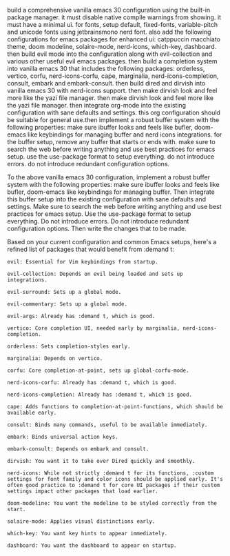 build a comprehensive vanilla emacs 30 configuration using the built-in package manager. it must disable native compile warnings from showing. it must have a minimal ui. for fonts, setup default, fixed-fonts, variable-pitch and unicode fonts using jetbrainsmono nerd font. also add the following configurations for emacs packages for enhanced ui: catppuccin macchiato theme, doom modeline, solaire-mode, nerd-icons, which-key, dashboard. then build evil mode into the configuration along with evil-collection and various other useful evil emacs packages. then build a completion system into vanilla emacs 30 that includes the following packages: orderless, vertico, corfu, nerd-icons-corfu, cape, marginalia, nerd-icons-completion, consult, embark and embark-consult. then build dired and dirvish into vanilla emacs 30 with nerd-icons support. then make dirvish look and feel more like the yazi file manager. then make dirvish look and feel more like the yazi file manager. then integrate org-mode into the existing configuration with sane defaults and settings. this org configuration should be suitable for general use.then implement a robust buffer system with the following properties: make sure ibuffer looks and feels like bufler, doom-emacs like keybindings for managing buffer and nerd icons integrations. for the buffer setup, remove any buffer that starts or ends with.  make sure to search the web before writing anything and use best practices for emacs setup. use the use-package format to setup everything. do not introduce errors. do not introduce redundant configuration options. 



To the above vanilla emacs 30 configuration, implement a robust buffer system with the following properties: make sure ibuffer looks and feels like bufler, doom-emacs like keybindings for managing buffer. Then integrate this buffer setup into the existing configuration with sane defaults and settings. Make sure to search the web before writing anything and use best practices for emacs setup. Use the use-package format to setup everything. Do not introduce errors. Do not introduce redundant configuration options. Then write the changes that to be made.

Based on your current configuration and common Emacs setups, here's a refined list of packages that would benefit from :demand t:

    evil: Essential for Vim keybindings from startup.

    evil-collection: Depends on evil being loaded and sets up integrations.

    evil-surround: Sets up a global mode.

    evil-commentary: Sets up a global mode.

    evil-args: Already has :demand t, which is good.

    vertico: Core completion UI, needed early by marginalia, nerd-icons-completion.

    orderless: Sets completion-styles early.

    marginalia: Depends on vertico.

    corfu: Core completion-at-point, sets up global-corfu-mode.

    nerd-icons-corfu: Already has :demand t, which is good.

    nerd-icons-completion: Already has :demand t, which is good.

    cape: Adds functions to completion-at-point-functions, which should be available early.

    consult: Binds many commands, useful to be available immediately.

    embark: Binds universal action keys.

    embark-consult: Depends on embark and consult.

    dirvish: You want it to take over Dired quickly and smoothly.

    nerd-icons: While not strictly :demand t for its functions, :custom settings for font family and color icons should be applied early. It's often good practice to :demand t for core UI packages if their custom settings impact other packages that load earlier.

    doom-modeline: You want the modeline to be styled correctly from the start.

    solaire-mode: Applies visual distinctions early.

    which-key: You want key hints to appear immediately.

    dashboard: You want the dashboard to appear on startup.
